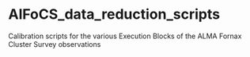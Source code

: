 # AlFoCS_data_reduction_scripts
Calibration scripts for the various Execution Blocks of the ALMA Fornax Cluster Survey observations
